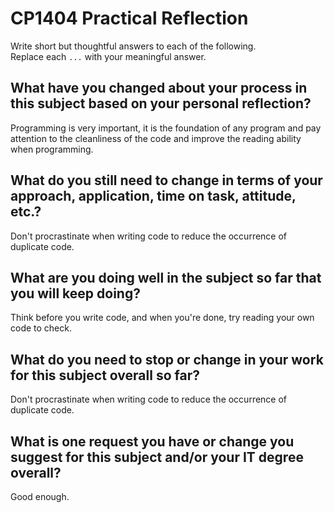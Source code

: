 # CP1404 Practical Reflection

Write short but thoughtful answers to each of the following.  
Replace each `...` with your meaningful answer.

## What have you changed about your process in this subject based on your personal reflection?

Programming is very important, it is the foundation of any program and pay attention to the 
cleanliness of the code and improve the reading ability when programming.

## What do you still need to change in terms of your approach, application, time on task, attitude, etc.?

Don't procrastinate when writing code to reduce the occurrence of duplicate code.

## What are you doing well in the subject so far that you will keep doing?

Think before you write code, and when you're done, try reading your own code to check.

## What do you need to stop or change in your work for this subject overall so far?

Don't procrastinate when writing code to reduce the occurrence of duplicate code.

## What is one request you have or change you suggest for this subject and/or your IT degree overall?

Good enough.
